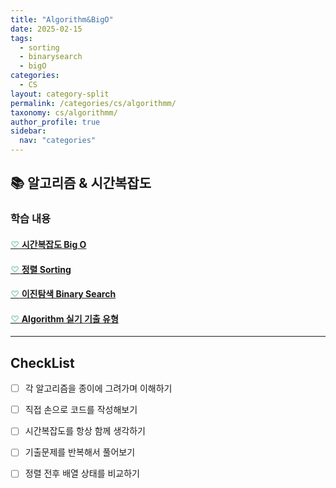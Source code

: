 ```yaml
---
title: "Algorithm&BigO"
date: 2025-02-15
tags: 
  - sorting
  - binarysearch
  - bigO
categories: 
  - CS
layout: category-split
permalink: /categories/cs/algorithmm/
taxonomy: cs/algorithmm/
author_profile: true
sidebar:
  nav: "categories"
---
```



## 📚 알고리즘 & 시간복잡도

### 학습 내용

#### <a href="#" data-content="/assets/contents/cs/time-complexity.md"><span style="color: #9bd6bd;">♡</span> 시간복잡도 Big O</a>

#### <a href="#" data-content="/assets/contents/cs/algorithm-sorting.md"><span style="color: #9bd6bd;">♡</span> 정렬 Sorting</a>

#### <a href="#" data-content="/assets/contents/cs/binary-search.md"><span style="color: #9bd6bd;">♡</span> 이진탐색 Binary Search</a>

#### <a href="#" data-content="/assets/contents/cs/algorithm-exam.md"><span style="color: #9bd6bd;">♡</span> Algorithm 실기 기출 유형 </a>


---


## CheckList

- [ ] 각 알고리즘을 종이에 그려가며 이해하기  
- [ ] 직접 손으로 코드를 작성해보기  
- [ ] 시간복잡도를 항상 함께 생각하기  
- [ ] 기출문제를 반복해서 풀어보기  
- [ ] 정렬 전후 배열 상태를 비교하기  

